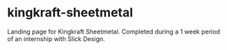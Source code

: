 # kingkraft-sheetmetal

Landing page for Kingkraft Sheetmetal. Completed during a 1 week period of an internship with Slick Design.
